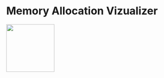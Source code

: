 # Memory Allocation Vizualizer
<img src="relative/path/in/repository/to/Screenshot (2710).png" width="128"/>
